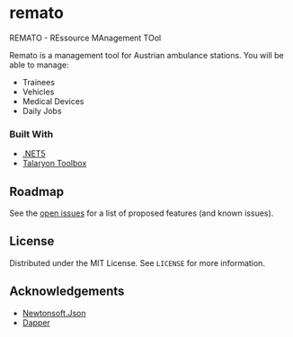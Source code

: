 # remato
REMATO - REssource MAnagement TOol

Remato is a management tool for Austrian ambulance stations.
You will be able to manage:
- Trainees
- Vehicles
- Medical Devices
- Daily Jobs

### Built With

* [.NET5](https://github.com/dotnet)
* [Talaryon Toolbox](https://github.com/talaryonlabs/toolbox)

<!-- ROADMAP -->
## Roadmap

See the [open issues](https://github.com/talaryonlabs/remato/issues) for a list of proposed features (and known issues).


<!-- LICENSE -->
## License

Distributed under the MIT License. See `LICENSE` for more information.


<!-- ACKNOWLEDGEMENTS -->
## Acknowledgements

* [Newtonsoft.Json](https://github.com/JamesNK/Newtonsoft.Json)
* [Dapper](https://github.com/StackExchange/Dapper)
